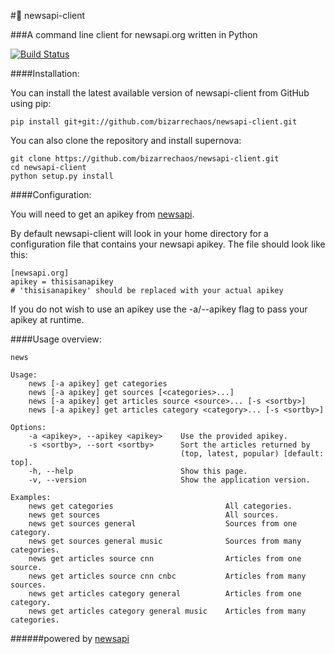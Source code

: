 #:newspaper: newsapi-client

###A command line client for newsapi.org written in Python

[![Build Status](https://travis-ci.org/bizarrechaos/newsapi-client.svg?branch=master)](https://travis-ci.org/bizarrechaos/newsapi-client)

####Installation:

You can install the latest available version of newsapi-client from GitHub using pip:

```
pip install git+git://github.com/bizarrechaos/newsapi-client.git
```

You can also clone the repository and install supernova:

```
git clone https://github.com/bizarrechaos/newsapi-client.git
cd newsapi-client
python setup.py install
```

####Configuration:

You will need to get an apikey from [newsapi](https://newsapi.org/).

By default newsapi-client will look in your home directory for a configuration file that contains your newsapi apikey. The file should look like this:

```
[newsapi.org]
apikey = thisisanapikey
# 'thisisanapikey' should be replaced with your actual apikey
```

If you do not wish to use an apikey use the -a/--apikey flag to pass your apikey at runtime.

####Usage overview:
```
news

Usage:
    news [-a apikey] get categories
    news [-a apikey] get sources [<categories>...]
    news [-a apikey] get articles source <source>... [-s <sortby>]
    news [-a apikey] get articles category <category>... [-s <sortby>]

Options:
    -a <apikey>, --apikey <apikey>    Use the provided apikey.
    -s <sortby>, --sort <sortby>      Sort the articles returned by
                                      (top, latest, popular) [default: top].
    -h, --help                        Show this page.
    -v, --version                     Show the application version.

Examples:
    news get categories                         All categories.
    news get sources                            All sources.
    news get sources general                    Sources from one category.
    news get sources general music              Sources from many categories.
    news get articles source cnn                Articles from one source.
    news get articles source cnn cnbc           Articles from many sources.
    news get articles category general          Articles from one category.
    news get articles category general music    Articles from many categories.
```

######powered by [newsapi](https://newsapi.org)
